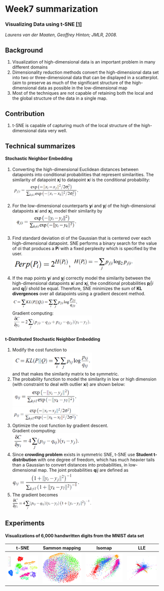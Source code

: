 # Week7 summarization
### Visualizing Data using t-SNE [[1]](http://www.jmlr.org/papers/volume9/vandermaaten08a/vandermaaten08a.pdf)
*Laurens van der Maaten, Geoffrey Hinton; JMLR, 2008.*

## Background
1. Visualization of high-dimensional data is an important problem in many different domains
2. Dimensionality reduction methods convert the high-dimensional data set into two or three-dimensional data that can be displayed in a scatterplot. (aim to preserve as much of the significant structure of the high-dimensional data as possible in the low-dimensional map
3. Most of the techniques are not capable of retaining both the local and the global structure of the data in a single map.
## Contribution
1. t-SNE is capable of capturing much of the local structure of the high-dimensional data very well.

## Technical summarizes
#### Stochastic Neighbor Embedding
1. Converting the high-dimensional Euclidean distances between datapoints into conditional probabilities that represent similarities. The similarity of datapoint **x***j* to datapoint **x***i* is the conditional probability:<br><img src="https://github.com/thtang/aMMAI2018-paper-summary/blob/master/Visualizing%20Data%20using%20t-SNE/f1.png" width="220">
2. For the low-dimensional counterparts **y***i* and **y***j* of the high-dimensional datapoints **x***i* and **x***j*, model their similarity by <br><img src="https://github.com/thtang/aMMAI2018-paper-summary/blob/master/Visualizing%20Data%20using%20t-SNE/f2.png" width="220">
3. Find standard deviation σi of the Gaussian that is centered over each high-dimensional datapoint. SNE performs a binary search for the value of σi that produces a **P***i* with a fixed perplexity which is specified by the user.<br><img src="https://github.com/thtang/aMMAI2018-paper-summary/blob/master/Visualizing%20Data%20using%20t-SNE/f5.png" width="200"><img src="https://github.com/thtang/aMMAI2018-paper-summary/blob/master/Visualizing%20Data%20using%20t-SNE/f6.png" width="200">


4. If the map points **y***i* and **y***j* correctly model the similarity between the high-dimensional datapoints **x***i* and **x***j*, the conditional probabilities **p***j*|*i* and **q***j*|*i* shold be equal. Therefore, SNE minimizes the sum of **KL divergences** over all datapoints using a gradient descent method.<br><img src="https://github.com/thtang/aMMAI2018-paper-summary/blob/master/Visualizing%20Data%20using%20t-SNE/f3.png" width="220"><br>Gradient computing:<br><img src="https://github.com/thtang/aMMAI2018-paper-summary/blob/master/Visualizing%20Data%20using%20t-SNE/f4.png" width="260">

#### t-Distributed Stochastic Neighbor Embedding
1. Modify the cost function to <br><img src="https://github.com/thtang/aMMAI2018-paper-summary/blob/master/Visualizing%20Data%20using%20t-SNE/f7.png" width="260"> <br>and that makes the similarity matrix to be symmetric.
2. The probability function to model the similarity in low or high dimension (with constraint to deal with outlier **x***i*) are shown below: <br><img src="https://github.com/thtang/aMMAI2018-paper-summary/blob/master/Visualizing%20Data%20using%20t-SNE/f8.png" width="220"><br><img src="https://github.com/thtang/aMMAI2018-paper-summary/blob/master/Visualizing%20Data%20using%20t-SNE/f9.png" width="220">
3. Optimize the cost function by gradient descent. <br>Gradient coomputing: <br><img src="https://github.com/thtang/aMMAI2018-paper-summary/blob/master/Visualizing%20Data%20using%20t-SNE/f10.png" width="220">
4. Since **crowding problem** exists in symmetric SNE, t-SNE use **Student t-distribution** with one degree of freedom, which has much heavier tails than a Gaussian to convert distances into probabilities, in low-dimensional map. The joint probabilities **q***ij* are defined as <br><img src="https://github.com/thtang/aMMAI2018-paper-summary/blob/master/Visualizing%20Data%20using%20t-SNE/f11.png" width="220">
5. The gradient becomes<br><img src="https://github.com/thtang/aMMAI2018-paper-summary/blob/master/Visualizing%20Data%20using%20t-SNE/f12.png" width="260">

## Experiments
#### Visualizations of 6,000 handwritten digits from the MNIST data set

t-SNE|Sammon mapping|Isomap|LLE
:-------------------------:|:-------------------------:|:-------------------------:|:-------------------------:
![](https://github.com/thtang/aMMAI2018-paper-summary/blob/master/Visualizing%20Data%20using%20t-SNE/v1.png)|![](https://github.com/thtang/aMMAI2018-paper-summary/blob/master/Visualizing%20Data%20using%20t-SNE/v2.png)|![](https://github.com/thtang/aMMAI2018-paper-summary/blob/master/Visualizing%20Data%20using%20t-SNE/v3.png)|![](https://github.com/thtang/aMMAI2018-paper-summary/blob/master/Visualizing%20Data%20using%20t-SNE/v4.png)
